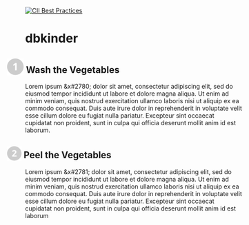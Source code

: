 [![CII Best Practices](https://bestpractices.coreinfrastructure.org/projects/74/badge)](https://bestpractices.coreinfrastructure.org/projects/74)

# dbkinder

## <img src="images/1.svg" style="margin-left:-2em;vertical-align:sub;"> Wash the Vegetables

Lorem ipsum &x#2780; dolor sit amet, consectetur adipiscing elit, sed do eiusmod tempor incididunt ut labore et dolore magna aliqua. Ut enim ad minim veniam, quis nostrud exercitation ullamco laboris nisi ut aliquip ex ea commodo consequat. Duis aute irure dolor in reprehenderit in voluptate velit esse cillum dolore eu fugiat nulla pariatur. Excepteur sint occaecat cupidatat non proident, sunt in culpa qui officia deserunt mollit anim id est laborum.
  
## <img src="images/2.svg" style="width:1.6em;margin-left:-2em;vertical-align:sub;"> Peel the Vegetables

Lorem ipsum &x#2781; dolor sit amet, consectetur adipiscing elit, sed do eiusmod tempor incididunt ut labore et dolore magna aliqua. Ut enim ad minim veniam, quis nostrud exercitation ullamco laboris nisi ut aliquip ex ea commodo consequat. Duis aute irure dolor in reprehenderit in voluptate velit esse cillum dolore eu fugiat nulla pariatur. Excepteur sint occaecat cupidatat non proident, sunt in culpa qui officia deserunt mollit anim id est laborum
